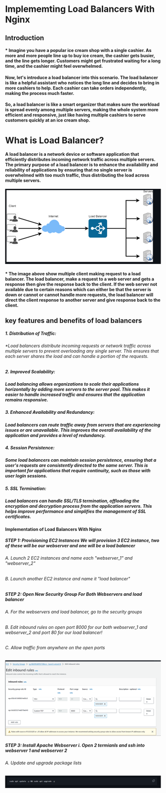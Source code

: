 
# Implememting Load Balancers With Nginx

## Introduction

####  * Imagine you have a popular ice cream shop with a single cashier. As more and more people line up to buy ice cream, the cashier gets busier, and the line gets longer. Customers might get frustrated waiting for a long time, and the cashier might feel overwhelmed.

#### Now, let's introduce a load balancer into this scenario. The load balancer is like a helpful assistant who notices the long line and decides to bring in more cashiers to help. Each cashier can take orders independently, making the process much faster.

#### So, a load balancer is like a smart organizer that makes sure the workload is spread evenly among multiple servers, making the whole system more efficient and responsive, just like having multiple cashiers to serve customers quickly at an ice cream shop.

# What is Load Balancer?

#### A load balancer is a network device or software application that efficiently distributes incoming network traffic across multiple servers. The primary purpose of a load balancer is to enhance the availability and reliability of applications by ensuring that no single server is overwhelmed with too much traffic, thus distributing the load across multiple servers.

![NIGX](<IMAGES/N1.png>)

####   * The image above show multiple client making request to a load balancer. The load balancer, make a request to a web server and gets a response then give the response back to the client. If the web server not available due to certain reasons which can either be that the server is down or cannot or cannot handle more requests, the load balancer will direct the client response to another server and give response back to the client.

## key features and benefits of load balancers

#####  1. Distribution of Traffic:

######  *Load balancers distribute incoming requests or network traffic across multiple servers to prevent overloading any single server. This ensures that each server shares the load and can handle a portion of the requests.

#####  2. Improved Scalability:

#####   Load balancing allows organizations to scale their applications horizontally by adding more servers to the server pool. This makes it easier to handle increased traffic and ensures that the application remains responsive.

#####  3.  Enhanced Availability and Redundancy:

#####   Load balancers can route traffic away from servers that are experiencing issues or are unavailable. This improves the overall availability of the application and provides a level of redundancy.

#####   4. Session Persistence:

#####    Some load balancers can maintain session persistence, ensuring that a user's requests are consistently directed to the same server. This is important for applications that require continuity, such as those with user login sessions.

#####   5.  SSL Termination:

#####   Load balancers can handle SSL/TLS termination, offloading the encryption and decryption process from the application servers. This helps improve performance and simplifies the management of SSL certificates.

####  Implementation of Load Balancers With Nginx

##### STEP 1:  Provisioning EC2 Instances We will provision 3 EC2 instance, two of these will be our webserver and one will be a load balancer

######      A. Launch 2 EC2 instances and name each "webserver_1" and "webserver_2"

######      B. Launch another EC2 instance and name it "load balancer"

#####  STEP 2: Open New Security Group For Both Webservers and load balancer

######      A. For the webservers and load balancer, go to the security groups

######      B. Edit inbound rules on open port 8000 for our both webserver_1 and webserver_2 and port 80 for our load balancer!

######      C. Allow traffic from anywhere on the open ports

![NIGX](<IMAGES/N2.png>)

#####  STEP 3: Install Apache Webserver i. Open 2 termianls and ssh into webserver 1 and webserver 2

######       A. Update and upgrade package lists

![NIGX](<IMAGES/N1A.png>)







